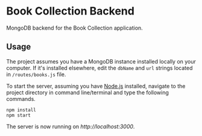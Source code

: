 # Book Collection Backend
MongoDB backend for the Book Collection application.

## Usage
The project assumes you have a MongoDB instance installed locally on your computer. If it's installed elsewhere, edit the `dbName` and `url` strings located in `/routes/books.js` file.

To start the server, assuming you have [Node.js](https://nodejs.org/en/) installed, navigate to the project directory in command line/terminal and type the following commands.

```
npm install
npm start
```
The server is now running on *http://localhost:3000*.